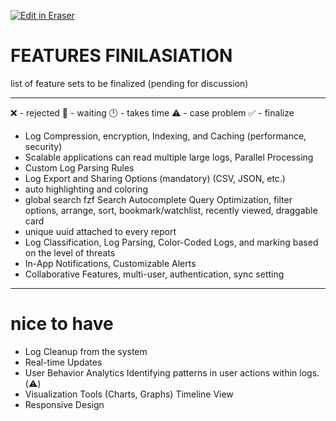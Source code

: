 <p><a target="_blank" href="https://app.eraser.io/workspace/joqkTxzhnzGMOs9se2ym" id="edit-in-eraser-github-link"><img alt="Edit in Eraser" src="https://firebasestorage.googleapis.com/v0/b/second-petal-295822.appspot.com/o/images%2Fgithub%2FOpen%20in%20Eraser.svg?alt=media&amp;token=968381c8-a7e7-472a-8ed6-4a6626da5501"></a></p>

# FEATURES FINILASIATION
list of feature sets to be finalized (pending for discussion)

---

❌ - rejected   🚧 - waiting   🕛 - takes time   ⚠️ - case problem   ✅ - finalize



- Log Compression, encryption, Indexing, and Caching (performance, security)
- Scalable applications can read multiple large logs, Parallel Processing 
- Custom Log Parsing Rules 
- Log Export and Sharing Options (mandatory) (CSV, JSON, etc.) 
- auto highlighting and coloring
- global search fzf Search Autocomplete Query Optimization, filter options, arrange, sort, bookmark/watchlist, recently viewed, draggable card
- unique uuid attached to every report
- Log Classification, Log Parsing, Color-Coded Logs, and marking based on the level of threats 
- In-App Notifications, Customizable Alerts
- Collaborative Features, multi-user, authentication, sync setting
---

# nice to have
- Log Cleanup from the system
- Real-time Updates 
- User Behavior Analytics Identifying patterns in user actions within logs. (⚠️)
- Visualization Tools (Charts, Graphs) Timeline View
- Responsive Design





<!--- Eraser file: https://app.eraser.io/workspace/joqkTxzhnzGMOs9se2ym --->